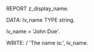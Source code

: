 REPORT z_display_name.

DATA: lv_name TYPE string.

lv_name = 'John Doe'.

WRITE: / 'The name is:', lv_name.
